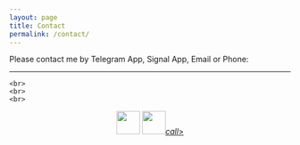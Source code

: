 ```yaml
---
layout: page
title: Contact
permalink: /contact/
---
```


<div>
  <a>Please contact me by Telegram App, Signal App, Email or Phone:</a>
  <hr>

    <br>
    <br>
    <br>


<div class="buttons">
    <p style="text-align: center;">
      <a href="tg://user?id=123456789"><img src="../assets/img/telegram.png" height="42" width="42"></a>
      <a href="mailto:infinite22@gmail.com"><img src="../assets/img/mail.png" height="42" width="42"></a><a href="tel:+27-060-402-4843" class="btn-floating green accent-4  btn-medium"><i class="large material-icons">call</i>>
    </p>

</div>



<!--
Deprecated:
<a href="https://api.whatsapp.com/send?phone=27604024843"><img src="../assets/img/whatsapp.png" height="42" width="42"></a>-->



<!--<li><a href="../contact" class="btn-floating green accent-4  btn-large"><i class="large material-icons">call</i></a></li>-->
<!--<p>Daowiz serves individuals, SME’s, corporations, organizations, communities and ecosystems in all sectors, anywhere in the world, constantly gaining a broader and deeper perspective of the living world as one whole integrated system. We believe that all life has a critical role to play and that the more we become aware and learn about each other -the better all of our futures will be.</p>
-->
